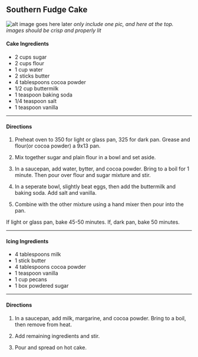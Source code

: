 

## Southern Fudge Cake

![alt]() image goes here later
*only include one pic, and here at the top. images should be crisp and properly lit*

#### Cake Ingredients

* 2 cups sugar
* 2 cups flour
* 1 cup water
* 2 sticks butter
* 4 tablespoons cocoa powder
* 1/2 cup buttermilk
* 1 teaspoon baking soda
* 1/4 teaspoon salt
* 1 teaspoon vanilla

---

#### Directions

1. Preheat oven to 350 for light or glass pan, 325 for dark pan. Grease and flour(or cocoa powder) a 9x13 pan.

2. Mix together sugar and plain flour in a bowl and set aside.

3. In a saucepan, add water, bytter, and cocoa powder. Bring to a boil for 1 minute. Then pour over flour and sugar mixture and stir.

4. In a seperate bowl, slightly beat eggs, then add the buttermilk and baking soda. Add salt and vanilla.

5. Combine with the other mixture using a hand mixer then pour into the pan.

If light or glass pan, bake 45-50 minutes.
If, dark pan, bake 50 minutes.

---

#### Icing Ingredients
* 4 tablespoons milk
* 1 stick butter
* 4 tablespoons cocoa powder
* 1 teaspoon vanilla
* 1 cup pecans
* 1 box powdered sugar

---

#### Directions
1. In a saucepan, add milk, margarine, and cocoa powder. Bring to a boil, then remove from heat.

2. Add remaining ingredients and stir.

3. Pour and spread on hot cake.











<!--  -->
